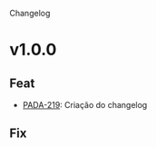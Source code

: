 Changelog

# v1.0.0

## Feat

- [PADA-219](https://givisiez.atlassian.net/browse/PADA-219): Criação do changelog

## Fix
